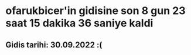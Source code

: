 # ofarukbicer'in gidisine son 8 gun 23 saat 15 dakika 36 saniye kaldi

## Gidis tarihi: 30.09.2022 :(